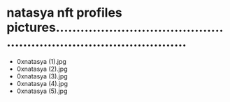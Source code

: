 # natasya nft profiles pictures.....................................................................................
- 0xnatasya (1).jpg
- 0xnatasya (2).jpg
- 0xnatasya (3).jpg
- 0xnatasya (4).jpg
- 0xnatasya (5).jpg
